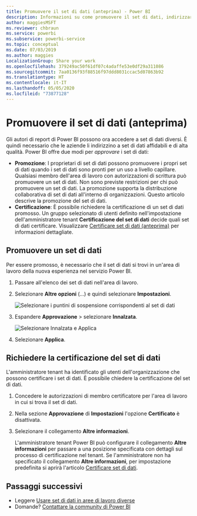 ```yaml
---
title: Promuovere il set di dati (anteprima) - Power BI
description: Informazioni su come promuovere il set di dati, indirizzare gli utenti aziendali a set di dati affidabili e di alta qualità.
author: maggiesMSFT
ms.reviewer: chbraun
ms.service: powerbi
ms.subservice: powerbi-service
ms.topic: conceptual
ms.date: 07/03/2019
ms.author: maggies
LocalizationGroup: Share your work
ms.openlocfilehash: 379249ac50f61df07c4adaffe53e0df29a311086
ms.sourcegitcommit: 7aa0136f93f88516f97ddd8031ccac5d07863b92
ms.translationtype: HT
ms.contentlocale: it-IT
ms.lasthandoff: 05/05/2020
ms.locfileid: "73877128"
---
```

# <a name="promote-your-dataset-preview"></a>Promuovere il set di dati (anteprima)

Gli autori di report di Power BI possono ora accedere a set di dati diversi. È quindi necessario che le aziende li indirizzino a set di dati affidabili e di alta qualità. Power BI offre due modi per *approvare* i set di dati:

- **Promozione**: I proprietari di set di dati possono promuovere i propri set di dati quando i set di dati sono pronti per un uso a livello capillare. Qualsiasi membro dell'area di lavoro con autorizzazioni di scrittura può promuovere un set di dati. Non sono previste restrizioni per chi può promuovere un set di dati. La promozione supporta la distribuzione collaborativa di set di dati all'interno di organizzazioni. Questo articolo descrive la promozione del set di dati.
- **Certificazione**: È possibile richiedere la certificazione di un set di dati promosso. Un gruppo selezionato di utenti definito nell'impostazione dell'amministratore tenant **Certificazione del set di dati** decide quali set di dati certificare. Visualizzare [Certificare set di dati (anteprima)](service-datasets-certify.md) per informazioni dettagliate.

## <a name="promote-a-dataset"></a>Promuovere un set di dati

Per essere promosso, è necessario che il set di dati si trovi in un'area di lavoro della nuova esperienza nel servizio Power BI.

1. Passare all'elenco dei set di dati nell'area di lavoro.
 
1. Selezionare **Altre opzioni** (...) e quindi selezionare **Impostazioni**.

    ![Selezionare i puntini di sospensione corrispondenti al set di dati](media/service-datasets-certify-promote/power-bi-dataset-settings.png)

1. Espandere **Approvazione** > selezionare **Innalzata**.

    ![Selezionare Innalzata e Applica](media/service-datasets-certify-promote/power-bi-dataset-promoted-endorsement.png)

1. Selezionare **Applica**.

## <a name="request-dataset-certification"></a>Richiedere la certificazione del set di dati

L'amministratore tenant ha identificato gli utenti dell'organizzazione che possono certificare i set di dati. È possibile chiedere la certificazione del set di dati.

1. Concedere le autorizzazioni di membro certificatore per l'area di lavoro in cui si trova il set di dati.

1. Nella sezione **Approvazione** di **Impostazioni** l'opzione **Certificato** è disattivata.

1. Selezionare il collegamento **Altre informazioni**.

    L'amministratore tenant Power BI può configurare il collegamento **Altre informazioni** per passare a una posizione specificata con dettagli sul processo di certificazione nel tenant.   Se l'amministratore non ha specificato il collegamento **Altre informazioni**, per impostazione predefinita si aprirà l'articolo [Certificare set di dati](service-datasets-certify.md).

## <a name="next-steps"></a>Passaggi successivi

* Leggere [Usare set di dati in aree di lavoro diverse](service-datasets-across-workspaces.md)
* Domande? [Contattare la community di Power BI](https://community.powerbi.com/)
